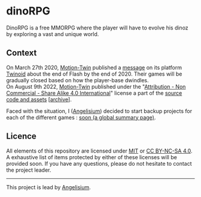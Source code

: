 # dinoRPG
DinoRPG  is a free MMORPG  where the player  will have  to evolve his  dinoz  by
exploring a vast and unique world.

## Context
On March 27th 2020,  [Motion-Twin][1]  published a  [message][2] on its platform
[Twinoid][3]  about  the end of  Flash by the  end of 2020. Their  games will be
gradually closed based on how the player-base dwindles.   
On August 9th 2022,  [Motion-Twin][1]  published  under  the "[Attribution - Non
Commercial - Share  Alike 4.0 International][4]"  license a part of the  [source
code and assets][5] [[archive][6]].

Faced with  the situation, I ([Angelisium][7]) decided to start  backup projects
for each of the different games : [soon (a global summary page)][7].

## Licence
All  elements  of  this  repository are  licensed under [MIT][8] or [CC BY-NC-SA
4.0][4].   
A exhaustive  list of  items  protected  by  either of  these  licenses  will be
provided soon. If you have any questions, please  do not hesitate to contact the
project leader.

---

This project is lead by [Angelisium][7].

[1]: https://motion-twin.com/
[2]: http://twd.io/s/6437
[3]: https://twinoid.com/
[4]: https://creativecommons.org/licenses/by-nc-sa/4.0/
[5]: https://github.com/motion-twin/WebGamesArchives
[6]: https://github.com/Angelisium/WebGamesArchives
[7]: https://github.com/Angelisium
[8]: ./LICENSE
